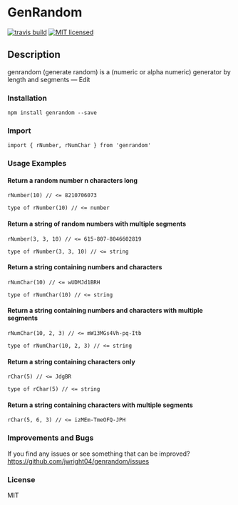 # GenRandom
[![travis build](https://img.shields.io/travis/jwright04/genrandom.svg?style=flat-square)](https://travis-ci.org/jwright04/genrandom/builds)
[![MIT licensed](https://img.shields.io/badge/license-MIT-blue.svg)](https://en.wikipedia.org/wiki/MIT_License)


## Description

genrandom (generate random) is a (numeric or alpha numeric) generator by length and segments — Edit

### Installation

```
npm install genrandom --save
```


### Import
```
import { rNumber, rNumChar } from 'genrandom'
```

### Usage Examples
#### Return a random number n characters long
```
rNumber(10) // <= 8210706073
```

```
type of rNumber(10) // <= number
```

#### Return a string of random numbers with multiple segments
```
rNumber(3, 3, 10) // <= 615-807-8046602819
```

```
type of rNumber(3, 3, 10) // <= string
```
#### Return a string containing numbers and characters
```
rNumChar(10) // <= wUDMJd1BRH
```

```
type of rNumChar(10) // <= string
```

#### Return a string containing numbers and characters with multiple segments
```
rNumChar(10, 2, 3) // <= mW13MGs4Vh-pq-Itb
```

```
type of rNumChar(10, 2, 3) // <= string
```

#### Return a string containing characters only
```
rChar(5) // <= JdgBR
```

```
type of rChar(5) // <= string
```

#### Return a string containing characters with multiple segments
```
rChar(5, 6, 3) // <= izMEm-TmeOFQ-JPH
```


### Improvements and Bugs
If you find any issues or see something that can be improved? 
<https://github.com/jwright04/genrandom/issues>


### License
MIT
